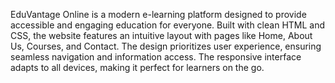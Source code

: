 EduVantage Online is a modern e-learning platform designed to provide accessible and engaging education for everyone. Built with clean HTML and CSS, the website features an intuitive layout with pages like Home, About Us, Courses, and Contact. The design prioritizes user experience, ensuring seamless navigation and information access. The responsive interface adapts to all devices, making it perfect for learners on the go.

